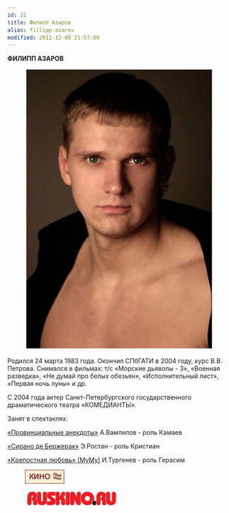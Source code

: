 ```yaml
---
id: 21
title: Филипп Азаров
alias: fillipp-azarov
modified: 2012-12-08 21:57:00
---
```


**ФИЛИПП АЗАРОВ**

<figure><img src="images/stories/azarov%20filll.jpg" /></figure>

Родился 24 марта 1983 года. Окончил СПбГАТИ в 2004 году, курс В.В. Петрова. Снимался в фильмах: т/с «Морские дьяволы - 3», «Военная разведка», «Не думай про белых обезьян», «Исполнительный лист», «Первая ночь луны» и др.

С 2004 года актер Санкт-Петербургского государственного драматического театра «КОМЕДИАНТЫ».

Занят в спектаклях:

<a href="71-anekdoti.html">«Провинциальные анекдоты»</a> А.Вампилов - роль Камаев

<a href="60-sirano-de-bergerak.html">«Сирано де Бержерак»</a> Э.Ростан - роль Кристиан

<a href="46-mumu.html">«Крепостная любовь» (МуМу)</a> И.Тургенев - роль Герасим

<figure><a href="http://www.kino-teatr.ru/teatr/acter/m/ros/16218/bio/"><img src="images/stories/random/kino-teatr-88x31.gif" /></a></figure>

<figure><a href="http://ruskino.ru/art/5424"><img src="images/stories/random/rus-.png" /></a></figure>

